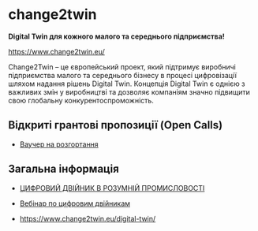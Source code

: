 # change2twin

**Digital Twin для кожного малого та середнього підприємства!**

https://www.change2twin.eu/

Change2Twin – це європейський проект, який підтримує виробничі підприємства малого та середнього бізнесу в процесі цифровізації шляхом надання рішень Digital Twin. Концепція Digital Twin є однією з важливих змін у виробництві та дозволяє компаніям значно підвищити свою глобальну конкурентоспроможність.



## Відкриті грантові пропозиції (Open Calls) 

- [Ваучер на розгортання](delpoymentvaucher.md)



## Загальна інформація

- [ЦИФРОВИЙ ДВІЙНИК В РОЗУМНІЙ ПРОМИСЛОВОСТІ](Change2Twin_Position_Paper.md)

- [Вебінар по цифровим двійникам](DigitalTwinsVebinar.md)
- https://www.change2twin.eu/digital-twin/





